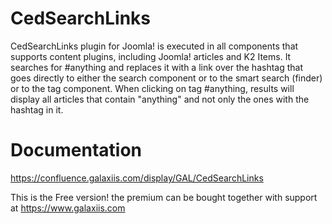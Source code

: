 # CedSearchLinks
CedSearchLinks plugin for Joomla! is executed in all components that supports content plugins, including Joomla! articles and K2 Items. It searches for #anything and replaces it with a link over the hashtag that goes directly to either the search component or to the smart search (finder) or to the tag component. When clicking on tag #anything, results will display all articles that contain "anything" and not only the ones with the hashtag in it.


# Documentation
https://confluence.galaxiis.com/display/GAL/CedSearchLinks

This is the Free version! the premium can be bought together with support at https://www.galaxiis.com
